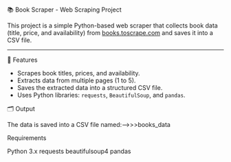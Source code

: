 📚 Book Scraper - Web Scraping Project

This project is a simple Python-based web scraper that collects book data (title, price, and availability) from [books.toscrape.com](http://books.toscrape.com) and saves it into a CSV file.

---

🔧 Features

- Scrapes book titles, prices, and availability.
- Extracts data from multiple pages (1 to 5).
- Saves the extracted data into a structured CSV file.
- Uses Python libraries: `requests`, `BeautifulSoup`, and `pandas`.

🗂️ Output

The data is saved into a CSV file named:-->>>books_data

Requirements

Python 3.x
requests
beautifulsoup4
pandas

